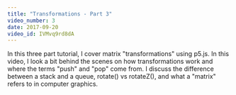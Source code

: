 ```yaml
---
title: "Transformations - Part 3"
video_number: 3
date: 2017-09-20
video_id: IVMvq9rd8dA
---
```


In this three part tutorial, I cover matrix "transformations" using p5.js. In this video, I look a bit behind the scenes on how transformations work and where the terms "push" and "pop" come from.  I discuss the difference between a stack and a queue, rotate() vs rotateZ(), and what a "matrix" refers to in computer graphics.
